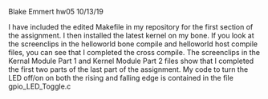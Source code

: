 Blake Emmert
hw05
10/13/19

I have included the edited Makefile in my repository for the first section of the assignment.
I then installed the latest kernel on my bone. If you look at the screenclips in the 
helloworld bone compile and helloworld host compile files, you can see that I completed the 
cross compile. The screenclips in the Kernal Module Part 1 and Kernel Module Part 2 
files show that I completed the first two parts of the last part of the assignment. 
My code to turn the LED off/on on both the rising and falling edge is contained in the file
gpio_LED_Toggle.c
